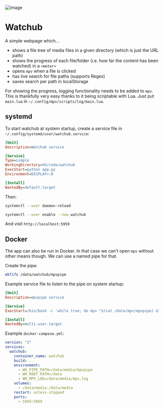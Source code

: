 ![image](https://user-images.githubusercontent.com/3336264/230327809-3de6f530-3363-466d-93fd-131f37db8ce6.png)

# Watchub

A simple webpage which...
- shows a file tree of media files in a given directory (which is just the URL path)
- shows the progress of each file/folder (i.e. how far the content has been watched) in a `<meter>`
- opens `mpv` when a file is clicked
- has live search for file paths (supports Regex)
- saves search per path in localStorage

For showing the progress, logging functionality needs to be added to `mpv`. This is thankfully very easy thanks to it being scriptable with Lua. Just put `main.lua` in `~/.config/mpv/scripts/log/main.lua`.

## systemd

To start watchub at system startup, create a service file in `~/.config/systemd/user/watchub.service`:

``` ini
[Unit]
Description=Watchub service

[Service]
Type=simple
WorkingDirectory=%h/code/watchub
ExecStart=python app.py
Environment=DISPLAY=:0

[Install]
WantedBy=default.target
```

Then:

``` sh
systemctl --user daemon-reload
```

``` sh
systemctl --user enable --now watchub
```

And visit `http://localhost:5959`

## Docker
The app can also be run in Docker. In that case we can't open `mpv` without other means though. We can use a named pipe for that.

Create the pipe:
``` sh
mkfifo /data/watchub/mpvpipe
```

Example service file to listen to the pipe on system startup:
``` ini
[Unit]
Description=mpvpipe service

[Service]
ExecStart=/bin/bash -c 'while true; do mpv "$(cat /data/mpv/mpvpipe) &"; done'

[Install]
WantedBy=multi-user.target
```

Example `docker-compose.yml`:

``` yaml
version: "3"
services:
  watchub:
    container_name: watchub
    build: .
    environment:
      - WH_PIPE_PATH=/data/media/mpvpipe
      - WH_ROOT_PATH=/data
      - WH_MPV_LOG=/data/media/mpv.log
    volumes:
      - /data/media:/data/media
    restart: unless-stopped
    ports:
      - 5959:5959
```
